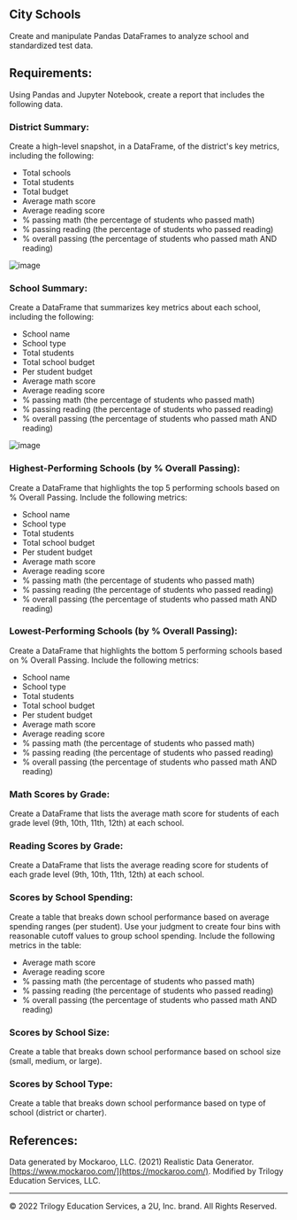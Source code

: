 ## City Schools

Create and manipulate Pandas DataFrames to analyze school and standardized test data.



## Requirements:

Using Pandas and Jupyter Notebook, create a report that includes the following data. 


### District Summary:

Create a high-level snapshot, in a DataFrame, of the district's key metrics, including the following:

* Total schools
* Total students
* Total budget
* Average math score
* Average reading score
* % passing math (the percentage of students who passed math)
* % passing reading (the percentage of students who passed reading)
* % overall passing (the percentage of students who passed math AND reading)

![image](https://user-images.githubusercontent.com/100891182/181815673-24e658fd-88cd-4205-8215-9de6a96bec37.png)



### School Summary:

Create a DataFrame that summarizes key metrics about each school, including the following:

* School name
* School type
* Total students
* Total school budget
* Per student budget
* Average math score
* Average reading score
* % passing math (the percentage of students who passed math)
* % passing reading (the percentage of students who passed reading)
* % overall passing (the percentage of students who passed math AND reading)

![image](https://user-images.githubusercontent.com/100891182/181815433-b5b26ff7-2d99-4f0a-bb6f-f6b8c2e4c32c.png)


### Highest-Performing Schools (by % Overall Passing):

Create a DataFrame that highlights the top 5 performing schools based on % Overall Passing. Include the following metrics:

* School name
* School type
* Total students
* Total school budget
* Per student budget
* Average math score
* Average reading score
* % passing math (the percentage of students who passed math)
* % passing reading (the percentage of students who passed reading)
* % overall passing (the percentage of students who passed math AND reading)


### Lowest-Performing Schools (by % Overall Passing):

Create a DataFrame that highlights the bottom 5 performing schools based on % Overall Passing. Include the following metrics:

* School name
* School type
* Total students
* Total school budget
* Per student budget
* Average math score
* Average reading score
* % passing math (the percentage of students who passed math)
* % passing reading (the percentage of students who passed reading)
* % overall passing (the percentage of students who passed math AND reading)

### Math Scores by Grade:

Create a DataFrame that lists the average math score for students of each grade level (9th, 10th, 11th, 12th) at each school.

### Reading Scores by Grade:

Create a DataFrame that lists the average reading score for students of each grade level (9th, 10th, 11th, 12th) at each school.

### Scores by School Spending:

Create a table that breaks down school performance based on average spending ranges (per student). Use your judgment to create four bins with reasonable cutoff values to group school spending. Include the following metrics in the table:

* Average math score
* Average reading score
* % passing math (the percentage of students who passed math)
* % passing reading (the percentage of students who passed reading)
* % overall passing (the percentage of students who passed math AND reading)

### Scores by School Size:

Create a table that breaks down school performance based on school size (small, medium, or large).

### Scores by School Type:

Create a table that breaks down school performance based on type of school (district or charter).


## References:

Data generated by Mockaroo, LLC. (2021) Realistic Data Generator. [https://www.mockaroo.com/](https://mockaroo.com/). Modified by Trilogy Education Services, LLC.

- - -

© 2022 Trilogy Education Services, a 2U, Inc. brand. All Rights Reserved.
